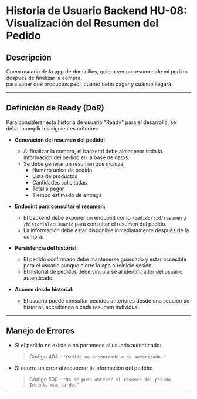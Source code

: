 # Historia de Usuario Backend HU-08: Visualización del Resumen del Pedido

## Descripción

Como usuario de la app de domicilios, quiero ver un resumen de mi pedido después de finalizar la compra,  
para saber qué productos pedí, cuánto debo pagar y cuándo llegará.

---

## Definición de Ready (DoR)

Para considerar esta historia de usuario "Ready" para el desarrollo, se deben cumplir los siguientes criterios:

- **Generación del resumen del pedido:**
  - Al finalizar la compra, el backend debe almacenar toda la información del pedido en la base de datos.
  - Se debe generar un resumen que incluya:
    - Número único de pedido
    - Lista de productos
    - Cantidades solicitadas
    - Total a pagar
    - Tiempo estimado de entrega

- **Endpoint para consultar el resumen:**
  - El backend debe exponer un endpoint como `/pedido/:id/resumen` o `/historial/:usuario` para consultar el resumen del pedido.
  - La información debe estar disponible inmediatamente después de la compra.

- **Persistencia del historial:**
  - El pedido confirmado debe mantenerse guardado y estar accesible para el usuario aunque cierre la app o reinicie sesión.
  - El historial de pedidos debe vincularse al identificador del usuario autenticado.

- **Acceso desde historial:**
  - El usuario puede consultar pedidos anteriores desde una sección de historial, accediendo a cada resumen individual.

---

## Manejo de Errores

- Si el pedido no existe o no pertenece al usuario autenticado:
  > Código 404 - `"Pedido no encontrado o no autorizado."`

- Si ocurre un error al recuperar la información del pedido:
  > Código 500 - `"No se pudo obtener el resumen del pedido. Intenta más tarde."`

---

